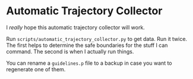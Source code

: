 # Automatic Trajectory Collector

I *really* hope this automatic trajectory collector will work.

Run `scripts/automatic_trajectory_collector.py` to get data. Run it twice. The first helps to determine the safe boundaries for the stuff I can command. The second is when I actually run things.

You can rename a `guidelines.p` file to a backup in case you want to regenerate one of them.
